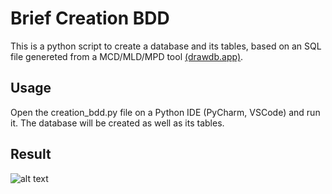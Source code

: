 # Brief Creation BDD

This is a python script to create a database and its tables, based on an SQL file genereted from a MCD/MLD/MPD tool [(drawdb.app)](https://www.drawdb.app/editor).

## Usage

Open the creation_bdd.py file on a Python IDE (PyCharm, VSCode) and run it. The database will be created as well as its tables.

## Result

![alt text]()